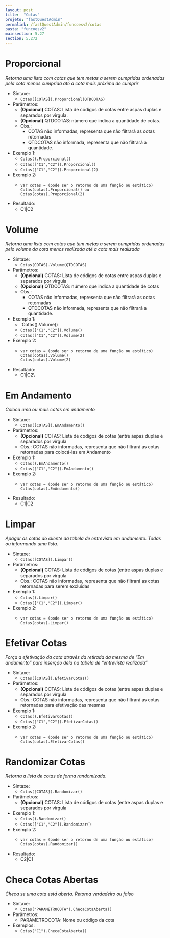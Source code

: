 ```yaml
---
layout: post
title:  "Cotas"
projeto: "fastQuestAdmin"
permalink: /fastQuestAdmin/funcoesv2/cotas
pasta: "funcoesv2"
mainsection: 5.27
section: 5.272
---
```


# Proporcional
*Retorna uma lista com cotas que tem metas a serem cumpridas ordenadas pela cota menos cumprida até a cota mais próxima de cumprir*

- Sintaxe: 
  - `Cotas([COTAS]).Proporcional(QTDCOTAS)`
- Parâmetros:
  - **(Opcional)** COTAS: Lista de códigos de cotas entre aspas duplas e separados por vírgula.
  - **(Opcional)** QTDCOTAS: número que indica a quantidade de cotas.
  - Obs.: 
    - COTAS não informadas, representa que não filtrará as cotas retornadas
    - QTDCOTAS não informada, representa que não filtrará a quantidade.
- Exemplo 1: 
  - `Cotas().Proporcional()`
  - `Cotas(["C1","C2"]).Proporcional()`
  - `Cotas(["C1","C2"]).Proporcional(2)`
- Exemplo 2:
  - <pre>
    <code>var cotas = (pode ser o retorno de uma função ou estático)
    Cotas(cotas).Proporcional() ou 
    Cotas(cotas).Proporcional(2)</code>
    </pre>
- Resultado:
  - C1\|C2


# Volume
*Retorna uma lista com cotas que tem metas a serem cumpridas ordenadas pelo volume da cota menos realizada até a cota mais realizada*

- Sintaxe:
  - `Cotas(COTAS).Volume(QTDCOTAS)`
- Parâmetros:
  - **(Opcional)** COTAS: Lista de códigos de cotas entre aspas duplas e separados por vírgula
  - **(Opcional)** QTDCOTAS: número que indica a quantidade de cotas
  - Obs.: 
      - COTAS não informadas, representa que não filtrará as cotas retornadas
      - QTDCOTAS não informada, representa que não filtrará a quantidade.
- Exemplo 1: 
  - `Cotas().Volume()
  - `Cotas(["C1","C2"]).Volume()`
  - `Cotas(["C1","C2"]).Volume(2)`
- Exemplo 2:
  - <pre>
    <code>var cotas = (pode ser o retorno de uma função ou estático)
    Cotas(cotas).Volume()
    Cotas(cotas).Volume(2)</code>
    </pre>
- Resultado:
  - C1\|C2\


# Em Andamento
*Coloca uma ou mais cotas em andamento*

- Sintaxe:
  - `Cotas([COTAS]).EmAndamento()`
- Parâmetros:
  - **(Opcional)** COTAS: Lista de códigos de cotas (entre aspas duplas e separados por vírgula
  - Obs.: COTAS não informadas, representa que não filtrará as cotas retornadas para colocá-las em Andamento
- Exemplo 1:
  - `Cotas().EmAndamento()`
  - `Cotas(["C1","C2"]).EmAndamento()`
- Exemplo 2:
  - <pre>
    <code>var cotas = (pode ser o retorno de uma função ou estático)
    Cotas(cotas).EmAndamento()</code>
    </pre>
- Resultado:
  - C1\|C2

# Limpar
*Apagar as cotas do cliente da tabela de entrevista em andamento. Todas ou informando uma lista.*

- Sintaxe:
  - `Cotas([COTAS]).Limpar()`
- Parâmetros:
  - **(Opcional)** COTAS: Lista de códigos de cotas (entre aspas duplas e separados por vírgula
  - Obs.: COTAS não informadas, representa que não filtrará as cotas retornadas para serem excluídas
- Exemplo 1:
  - `Cotas().Limpar()`
  - `Cotas(["C1","C2"]).Limpar()`
- Exemplo 2:
  - <pre>
    <code>var cotas = (pode ser o retorno de uma função ou estático)
    Cotas(cotas).Limpar()</code>
    </pre>

# Efetivar Cotas
*Força a efetivação da cota através da retirada da mesma de “Em andamento” para inserção dela na tabela de “entrevista realizada”*

- Sintaxe:
  - `Cotas([COTAS]).EfetivarCotas()`
- Parâmetros:
  - **(Opcional)** COTAS: Lista de códigos de cotas (entre aspas duplas e separados por vírgula
  - Obs.: COTAS não informadas, representa que não filtrará as cotas retornadas para efetivação das mesmas
- Exemplo 1:
  - `Cotas().EfetivarCotas()`
  - `Cotas(["C1","C2"]).EfetivarCotas()`
- Exemplo 2:
  - <pre>
    <code>var cotas = (pode ser o retorno de uma função ou estático)
    Cotas(cotas).EfetivarCotas()</code>
    </pre>

# Randomizar Cotas
*Retorna a lista de cotas de forma randomizada.*

- Sintaxe:
  - `Cotas([COTAS]).Randomizar()`
- Parâmetros:
   - **(Opcional)** COTAS: Lista de códigos de cotas (entre aspas duplas e separados por vírgula
- Exemplo 1:
  - `Cotas().Randomizar()`
  - `Cotas(["C1","C2"]).Randomizar()`
- Exemplo 2:
  - <pre>
    <code>var cotas = (pode ser o retorno de uma função ou estático)
    Cotas(cotas).Randomizar()</code>
    </pre>
- Resultado:
  - C2\|C1

# Checa Cotas Abertas
*Checa se uma cota está aberta. Retorna verdadeiro ou falso*

- Sintaxe:
  - `Cotas("PARAMETROCOTA").ChecaCotaAberta()`
- Parâmetros:
  - PARAMETROCOTA: Nome ou código da cota
- Exemplos:
  - `Cotas("C1").ChecaCotaAberta()`
